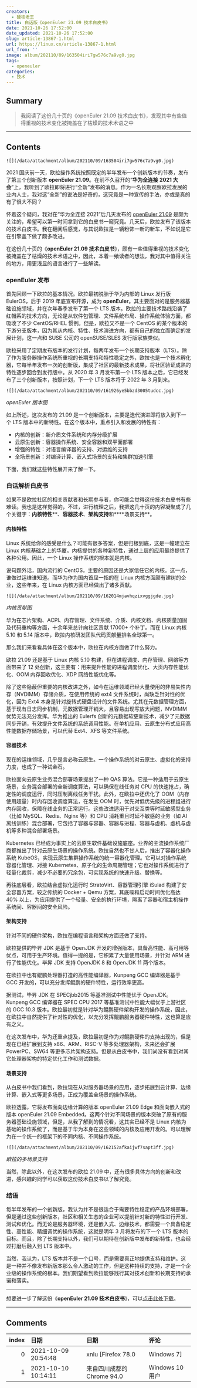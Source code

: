 ```yaml
---
creators:
  - 硬核老王
title: 白话版《openEuler 21.09 技术白皮书》
date: 2021-10-26 17:52:00
date_updated: 2021-10-26 17:52:00
slug: article-13867-1.html
url: https://linux.cn/article-13867-1.html
url_from: ''
image: album/202110/09/163504iri7gw576c7a9vg0.jpg
tags:
  - openeuler
categories:
  - 技术
---
```


## Summary

> 我阅读了这份几十页的《openEuler 21.09 技术白皮书》，发现其中有些值得重视的技术变化被掩盖在了枯燥的技术术语之中

***

<!-- more -->

## Contents

`![](/data/attachment/album/202110/09/163504iri7gw576c7a9vg0.jpg)`

2021 国庆前一天，欧拉操作系统按照既定的半年发布一个创新版本的节奏，发布了第三个创新版本 **openEuler 21.09**。在前不久召开的“**华为全连接** **2021 大会**”上，我听到了欧拉即将进行“全新”发布的消息。作为一名长期观察欧拉发展的业内人士，我对这“全新”的说法是好奇的，这究竟是一种宣传的手法，亦或是真的有了很大不同？

怀着这个疑问，我对在“华为全连接 2021”后几天发布的 [openEuler 21.09](https://www.openeuler.org/) 是颇为关注的，希望可以第一时间拿到它的白皮书一窥究竟。几天后，欧拉发布了该版本的技术白皮书。我在翻阅后感觉，与其说欧拉是一辆粉饰一新的新车，不如说是它在引擎盖下做了颇多改进。

在这份几十页的《**openEuler 21.09 技术白皮书**》，颇有一些值得重视的技术变化被掩盖在了枯燥的技术术语之中，因此，本着一飨读者的想法，我对其中值得关注的地方，用更浅显的语言进行了一些解读。

### openEuler 发布

首先回顾一下欧拉的基本情况。欧拉最初脱胎于华为内部的 Linux 发行版 EulerOS，后于 2019 年底宣布开源，成为 **openEuler**。其主要面对的是服务器基础设施领域，并在次年春季发布了第一个 LTS 版本。欧拉的主要技术路线沿袭了红帽系的技术方向，无论是从软件包管理、文件系统布局、操作系统体验方面，都吸收了不少 CentOS/RHEL 惯例。但是，欧拉又不是一个 CentOS 的某个版本的下游分支版本，因为其从内核、特性、技术演进方向，都有自己的独立而确定的发展计划，这一点和 SUSE 公司的 openSUSE/SLES 发行版家族类似。

欧拉采用了定期发布版本的发行计划，每两年发布一个长期支持版本（LTS）。除了作为服务器操作系统所重视的长期支持和特性稳定之外，欧拉也是一个技术孵化器，它每半年发布一次的创新版，集成了社区的最新技术成果，将社区验证成熟的特性逐步回合到发行版中。从 2020 年 3 月发布第一个 LTS 版本之后，它已经发布了三个创新版本，按照计划，下一个 LTS 版本将于 2022 年 3 月到来。

`![](/data/attachment/album/202110/09/161926ye5bbzd3005tudcc.jpg)`

*openEuler 版本图*

如上所述，这次发布的 21.09 是一个创新版本，主要是迭代演进即将放入到下一个 LTS 版本中的新特性。在这个版本中，重点引入和发展的特性有：

* 内核的创新：新介质文件系统和内存分级扩展
* 云原生创新：容器操作系统、安全容器和双平面部署
* 增强的特性：对语言编译器的支持、对运维的支持
* 全场景创新：对编译计算、嵌入式场景的支持和集群加速引擎

下面，我们就这些特性展开来了解一下。

### 白话解析白皮书

如果不是欧拉社区的相关贡献者和长期参与者，你可能会觉得这份技术白皮书有些难读。我也是这样觉得的，不过，进行梳理之后，我把这几十页的内容凝聚成了几个关键字：**内核特性****、****容器技术****、****架构支持****和****场景支持**。

#### 内核特性

Linux 系统给你的感受是什么？可能有很多答案，但是归根到底，这是一幢建立在 Linux 内核基础之上的华厦。内核提供的各种新特性，通过上层的应用最终提供了各种公用。因此，一个 Linux 操作系统的根本就是内核。

说句题外话，国内流行的 CentOS，主要的原因还是大家信任它的内核。这一点，谁做过运维谁知道。而华为作为国内首屈一指的在 Linux 内核方面颇有建树的企业，这些年来，在 Linux 内核方面已经做出了诸多贡献。

`![](/data/attachment/album/202110/09/162014mjavhqzixvggjgde.jpg)`

*内核贡献图*

华为在芯片架构、ACPI、内存管理、文件系统、介质、内核文档、内核质量加固及代码重构等方面，十余年来总计向社区贡献 17000+ 个补丁。而在 Linux 内核 5.10 和 5.14 版本中，欧拉内核研发团队代码贡献量排名全球第一。

那么我们来看看具体在这个版本中，欧拉在内核方面做了什么努力。

欧拉 21.09 还是基于 Linux 内核 5.10 构建，但在进程调度、内存管理、网络等方面带来了 12 处创新，这主要有：用来提升性能的进程调度优化、大页内存性能优化、OOM 内存回收优化、XDP 网络性能优化等。

除了这些隐蔽但重要的内核改进之外，如今在运维领域已经大量使用的非易失性内存（NVDIMM）存储介质，在使用传统的 ext4 文件系统时，尚缺乏针对性的优化，因为 Ext4 本身是针对旋转式硬盘设计的文件系统。尤其在元数据管理方面，基于现有日志同步机制，元数据管理开销大，且容易出现写放大问题，NVDIMM 优势无法充分发挥。华为推出的 Eulerfs 创新的元数据软更新技术，减少了元数据同步开销，有效提升文件系统的系统调用性能。在单机应用、云原生分布式应用高性能数据存储场景，可以代替 Ext4、XFS 等文件系统。

#### 容器技术

现在的运维领域，几乎是言必称云原生。一个操作系统的对云原生、虚拟化的支持力度，也成了一种试金石。

欧拉面向云原生业务混合部署场景提出了一种 QAS 算法。它是一种适用于云原生场景，业务混合部署的全新调度算法，可以确保在线任务对 CPU 的快速抢占，确定性的调度运行，同时压制离线任务干扰。此外，在欧拉中还优化了 OOM（内存使用超量）时内存回收调度算法，在发生 OOM 时，优先对低优先级的进程组进行内存回收，保障在线业务的正常运行。这些改进适用于对交互类等时延敏感型业务（比如 MySQL、Redis、Nginx 等）和 CPU 消耗重且时延不敏感的业务（如 AI 离线训练）混合部署，它包括了容器与容器、容器与进程、容器与虚机、虚机与虚机等多种混合部署场景。

Kubernetes 已经成为事实上的云原生软件基础设施底座。业界的主流操作系统厂商都推出了针对云原生场景的操作系统。欧拉自然也不甘人后，推出了容器化操作系统 KubeOS，实现云原生集群操作系统的统一容器化管理。它可以对操作系统容器化管理、对接 Kubernetes、原子化的生命周期管理；它也对操作系统进行了轻量化裁剪，减少不必要的冗余包，可实现系统的快速升级、替换等。

再往底层看，欧拉结合虚拟化运行时 StratoVirt、容器管理引擎 iSulad 构建了安全容器方案，较之传统的 Docker + Qemu 方案，其底噪和启动时间优化高达 40% 以上，为应用提供了一个轻量、安全的执行环境，隔离了容器和宿主机操作系统间、容器间的安全风险。

#### 架构支持

针对不同的硬件架构，欧拉在编程语言和架构方面还做了支持。

欧拉提供的毕昇 JDK 是基于 OpenJDK 开发的增强版本，具备高性能、高可用等优点，可用于生产环境。值得一提的是，它积累了大量使用场景，并针对 ARM 进行了性能优化。毕昇 JDK 支持 OpenJDK 8 和 OpenJDK 11 两个版本。

在欧拉中也有鲲鹏处理器打造的高性能编译器，Kunpeng GCC 编译器是基于 GCC 开发的，可以充分发挥鲲鹏的硬件特性，运行效率更高。

据测试，毕昇 JDK 在 SPECjbb2015 等基准测试中性能优于 OpenJDK。Kunpeng GCC 编译器在 SPEC CPU 2017 等基准测试中性能大幅优于上游社区的 GCC 10.3 版本。欧拉最初就是针对华为鲲鹏硬件架构开发的操作系统，因此，在欧拉中自然提供了针对性的优化，以充分发挥鲲鹏服务器硬件特性，这也算是应有之义。

在这次发布中，华为还重点提及，欧拉最初是作为对鲲鹏硬件的支持出现的，但是现在已经扩展到支持 x86、ARM、RISC-V 等多处理器架构，未来还会扩展 PowerPC、SW64 等更多芯片架构支持。但是从白皮书中，我们尚没有看到对其它处理器架构的特定优化工作和测试数据。

#### 场景支持

从白皮书中我们看到，欧拉现在从对服务器场景的应用，逐步拓展到云计算、边缘计算、嵌入式等更多场景，正成为覆盖全场景的操作系统。

欧拉透露，它将发布面向边缘计算的版本 openEuler 21.09 Edge 和面向嵌入式的版本 openEuler 21.09 Embedded。这两个针对不同场景的版本突破了原有的服务器基础设施领域，但是，从我了解到的情况看，这其实已经不是 Linux 内核为基础的操作系统了，而是基于华为本身在这些领域的内核及应用开发的。可以理解为在一个统一的框架下的不同内核、不同操作系统。

`![](/data/attachment/album/202110/09/162152afkaijwf7sapt3ff.jpg)`

*欧拉的多场景支持*

当然，除此以外，在这次发布的欧拉 21.09 中，还有很多具体方向的创新和改进，感兴趣的同学可以获取这份技术白皮书以了解究竟。

### 结语

每半年发布的一个创新版，我认为并不是很适合于需要特性稳定的产品环境部署，但是通过这些创新版本，社区和相关生态的企业可以提前针对新的特性进行开发、测试和优化。而无论是服务器环境，还是嵌入式、边缘技术，都需要一个具备稳定性、高性能、精细调优的操作系统，这就是明年 3 月将发布的下一个 LTS 版本的目标。而且，除了长期支持以外，我们可以期待在创新版中发布的新特性，也会经过打磨后融入到 LTS 版本中。

当然，我认为，LTS 版本并不是一个口号，而是需要真正地提供支持和维护。这是一种并不像发布新版本那么令人激动的工作，但是这种持续的支持，才是一个企业级的操作系统的根本。我们期望看到欧拉能够践行其对技术创新和长期支持的承诺和落实。

---

想要进一步了解这份《**openEuler 21.09 技术白皮书**》，可以[点击此处下载](https://www.openeuler.org/whitepaper/openEuler-whitepaper-2109.pdf)。

***

## Comments

|   index | 日期                | 日期                                       | 评论       |
|--------:|:--------------------|:-------------------------------------------|:-----------|
|       0 | 2021-10-09 20:54:48 | xnlu [Firefox 78.0|Windows 7]              | 分析得真好 |
|       1 | 2021-10-10 10:14:11 | 来自四川成都的 Chrome 94.0|Windows 10 用户 | 与时俱进   |
